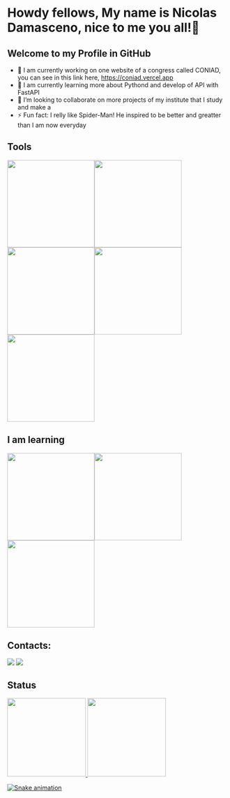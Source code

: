 # Howdy fellows, My name is Nicolas Damasceno, nice to me you all!👋
## Welcome to my Profile in GitHub
<i class="devicon-fastapi-plain-wordmark"></i>

- 🔭 I am currently working on one website of a congress called CONIAD, you can see in this link here, https://coniad.vercel.app
- 🌱 I am currently learning more about Pythond and develop of API with FastAPI
- 👯 I’m looking to collaborate on more projects of my institute that I study and make a 
- ⚡ Fun fact: I relly like Spider-Man! He inspired to be better and greatter than I am now everyday

## Tools
<img loading="lazy" src="https://cdn.jsdelivr.net/gh/devicons/devicon@latest/icons/python/python-original-wordmark.svg" width="200" height="200"/><img loading="lazy" src="https://cdn.jsdelivr.net/gh/devicons/devicon@latest/icons/javascript/javascript-original.svg" width="200" height="200"/><img loading="lazy" src="https://cdn.jsdelivr.net/gh/devicons/devicon@latest/icons/html5/html5-original-wordmark.svg" width="200" height="200"/><img loading="lazy" src="https://cdn.jsdelivr.net/gh/devicons/devicon@latest/icons/css3/css3-original-wordmark.svg" width="200" height="200"/><img loading="lazy" src="https://cdn.jsdelivr.net/gh/devicons/devicon@latest/icons/mysql/mysql-original-wordmark.svg" width="200" height="200"/>

## I am learning
<img loading="lazy" src="https://cdn.jsdelivr.net/gh/devicons/devicon@latest/icons/django/django-plain-wordmark.svg" width="200" height="200"/><img loading="lazy" src="https://cdn.jsdelivr.net/gh/devicons/devicon@latest/icons/fastapi/fastapi-original-wordmark.svg" width="200" height="200"/><img loading="lazy" src="https://cdn.jsdelivr.net/gh/devicons/devicon@latest/icons/linux/linux-original.svg" width="200" height="200"/>

## Contacts:

<div>
<a href="https://instagram.com/nic0lasdamasceno" target="_blank"><img loading="lazy" src="https://img.shields.io/badge/-Instagram-%23E4405F?style=for-the-badge&logo=instagram&logoColor=white" target="_blank"></a>
<a href = "mailto:nicolasbackprogrammer@gmail.com"><img loading="lazy" src="https://img.shields.io/badge/Gmail-D14836?style=for-the-badge&logo=gmail&logoColor=white" target="_blank"></a>
<!--<a href="https://www.linkedin.com/in/seu-usuário-linkedln-aqui" target="_blank"><img loading="lazy" src="https://img.shields.io/badge/-LinkedIn-%230077B5?style=for-the-badge&logo=linkedin&logoColor=white" target="_blank"></a>!-->
</div>

## Status
<div>
<a href="https://github.com/NicolasDamasceno">
<img loading="lazy" height="180em" src="https://github-readme-stats.vercel.app/api/top-langs/?username=NicolasDamasceno&layout=compact&langs_count=7&theme=dracula"/>
<img loading="lazy" height="180em" src="https://github-readme-stats.vercel.app/api?username=NicolasDamasceno&show_icons=true&theme=dracula&include_all_commits=true&count_private=true"/>
</div>

![Snake animation](https://github.com/seu-usuário-aqui/seu-usuário-aqui/blob/output/github-contribution-grid-snake.svg)
